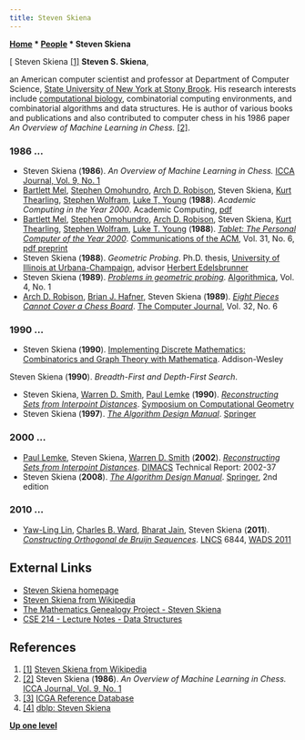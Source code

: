 ```yaml
---
title: Steven Skiena
---
```

**[Home](Home "Home") \* [People](People "People") \* Steven Skiena**



[ Steven Skiena <a id="cite-note-1" href="#cite-ref-1">[1]</a>
**Steven S. Skiena**,  

an American computer scientist and professor at Department of Computer Science, [State University of New York at Stony Brook](https://en.wikipedia.org/wiki/Stony_Brook_University). 
His research interests include [computational biology](https://en.wikipedia.org/wiki/Computational_biology), combinatorial computing environments, and combinatorial algorithms and data structures. He is author of various books and publications and also contributed to computer chess in his 1986 paper *An Overview of Machine Learning in Chess.* <a id="cite-note-2" href="#cite-ref-2">[2]</a>. 



### 1986 ...


* Steven Skiena (**1986**). *An Overview of Machine Learning in Chess.* [ICCA Journal, Vol. 9, No. 1](ICGA_Journal#9_1 "ICGA Journal")
* [Bartlett Mel](http://www.scholarpedia.org/article/User:Bartlett_W._Mel), [Stephen Omohundro](Mathematician#SOmohundro "Mathematician"), [Arch D. Robison](index.php?title=Arch_D._Robison&action=edit&redlink=1 "Arch D. Robison (page does not exist)"), Steven Skiena, [Kurt Thearling](Kurt_Thearling "Kurt Thearling"), [Stephen Wolfram](Mathematician#SWolfram "Mathematician"), [Luke T, Young](https://genealogy.math.ndsu.nodak.edu/id.php?id=41147) (**1988**). *Academic Computing in the Year 2000*. Academic Computing, [pdf](https://www.stephenwolfram.com/publications/academic/academic-computing-year-2000.pdf)
* [Bartlett Mel](http://www.scholarpedia.org/article/User:Bartlett_W._Mel), [Stephen Omohundro](Mathematician#SOmohundro "Mathematician"), [Arch D. Robison](index.php?title=Arch_D._Robison&action=edit&redlink=1 "Arch D. Robison (page does not exist)"), Steven Skiena, [Kurt Thearling](Kurt_Thearling "Kurt Thearling"), [Stephen Wolfram](Mathematician#SWolfram "Mathematician"), [Luke T. Young](https://genealogy.math.ndsu.nodak.edu/id.php?id=41147) (**1988**). *[Tablet: The Personal Computer of the Year 2000](https://dl.acm.org/citation.cfm?id=62959.62960)*. [Communications of the ACM](ACM#Communications "ACM"), Vol. 31, No. 6, [pdf preprint](https://ntrs.nasa.gov/archive/nasa/casi.ntrs.nasa.gov/19880008883.pdf)
* Steven Skiena (**1988**). *Geometric Probing*. Ph.D. thesis, [University of Illinois at Urbana-Champaign](University_of_Illinois_at_Urbana-Champaign "University of Illinois at Urbana-Champaign"), advisor [Herbert Edelsbrunner](Mathematician#HEdelsbrunner "Mathematician")
* Steven Skiena (**1989**). *[Problems in geometric probing](https://link.springer.com/article/10.1007%2FBF01553911)*. [Algorithmica](https://en.wikipedia.org/wiki/Algorithmica), Vol. 4, No. 1
* [Arch D. Robison](index.php?title=Arch_D._Robison&action=edit&redlink=1 "Arch D. Robison (page does not exist)"), [Brian J. Hafner](index.php?title=Brian_J._Hafner&action=edit&redlink=1 "Brian J. Hafner (page does not exist)"), Steven Skiena (**1989**). *[Eight Pieces Cannot Cover a Chess Board](https://academic.oup.com/comjnl/article/32/6/567/341699)*. [The Computer Journal](https://en.wikipedia.org/wiki/The_Computer_Journal), Vol. 32, No. 6


### 1990 ...


* Steven Skiena (**1990**). [Implementing Discrete Mathematics: Combinatorics and Graph Theory with Mathematica](https://www.amazon.com/Implementing-Discrete-Mathematics-Combinatorics-Mathematica/dp/0201694670). Addison-Wesley


 Steven Skiena (**1990**). *Breadth-First and Depth-First Search*.
* Steven Skiena, [Warren D. Smith](Warren_D._Smith "Warren D. Smith"), [Paul Lemke](https://dblp.uni-trier.de/pers/hd/l/Lemke:Paul) (**1990**). *[Reconstructing Sets from Interpoint Distances](http://dl.acm.org/citation.cfm?id=98598)*. [Symposium on Computational Geometry](http://dblp.uni-trier.de/db/conf/compgeom/compgeom90.html#SkienaSL90)
* Steven Skiena (**1997**). *[The Algorithm Design Manual](https://dl.acm.org/citation.cfm?id=270051)*. [Springer](https://en.wikipedia.org/wiki/Springer_Science%2BBusiness_Media)


### 2000 ...


* [Paul Lemke](https://dblp.uni-trier.de/pers/hd/l/Lemke:Paul), Steven Skiena, [Warren D. Smith](Warren_D._Smith "Warren D. Smith") (**2002**). *[Reconstructing Sets from Interpoint Distances](http://archive.dimacs.rutgers.edu/TechnicalReports/abstracts/2002/2002-37.html)*. [DIMACS](https://en.wikipedia.org/wiki/DIMACS) Technical Report: 2002-37
* Steven Skiena (**2008**). *[The Algorithm Design Manual](https://www.springer.com/us/book/9781848000698)*. [Springer](https://en.wikipedia.org/wiki/Springer_Science%2BBusiness_Media), 2nd edition


### 2010 ...


* [Yaw-Ling Lin](http://www.cs.pu.edu.tw/~yawlin/), [Charles B. Ward](https://sites.google.com/site/charlesbward/), [Bharat Jain](http://dblp.uni-trier.de/pers/hd/j/Jain:Bharat), Steven Skiena (**2011**). *[Constructing Orthogonal de Bruijn Sequences](http://link.springer.com/chapter/10.1007%2F978-3-642-22300-6_50)*. [LNCS](https://en.wikipedia.org/wiki/Lecture_Notes_in_Computer_Science) 6844, [WADS 2011](http://dblp.uni-trier.de/db/conf/wads/wads2011.html#LinWJS11)


## External Links


* [Steven Skiena homepage](http://www.cs.sunysb.edu/~skiena/)
* [Steven Skiena from Wikipedia](https://en.wikipedia.org/wiki/Steven_Skiena)
* [The Mathematics Genealogy Project - Steven Skiena](http://genealogy.math.ndsu.nodak.edu/id.php?id=81449)
* [CSE 214 - Lecture Notes - Data Structures](http://www3.cs.stonybrook.edu/~skiena/214/lectures/index.html)


## References


1. <a id="cite-ref-1" href="#cite-note-1">[1]</a> [Steven Skiena from Wikipedia](https://en.wikipedia.org/wiki/Steven_Skiena)
2. <a id="cite-ref-2" href="#cite-note-2">[2]</a> Steven Skiena (**1986**). *An Overview of Machine Learning in Chess.* [ICCA Journal, Vol. 9, No. 1](ICGA_Journal#9_1 "ICGA Journal")
3. <a id="cite-ref-3" href="#cite-note-3">[3]</a> [ICGA Reference Database](ICGA_Journal#RefDB "ICGA Journal")
4. <a id="cite-ref-4" href="#cite-note-4">[4]</a> [dblp: Steven Skiena](https://dblp.uni-trier.de/pers/hd/s/Skiena:Steven)

**[Up one level](People "People")**







 
